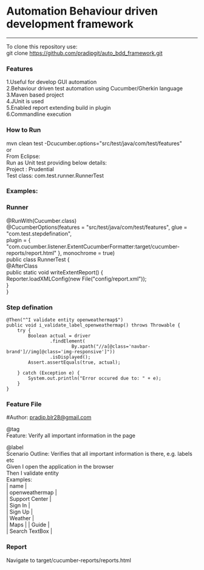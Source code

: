 # Automation Behaviour driven development framework
---------------------------
To clone this repository use:  
git clone https://github.com/pradipgit/auto_bdd_framework.git

### Features
1.Useful for develop GUI automation   
2.Behaviour driven test automation using Cucumber/Gherkin language   
3.Maven based project  
4.JUnit is used  
5.Enabled report extending build in plugin  
6.Commandline execution 

### How to Run
mvn clean test -Dcucumber.options="src/test/java/com/test/features"  
or  
From Eclipse:   
Run as Unit test providing below details:  
Project : Prudential  
Test class: com.test.runner.RunnerTest  

### Examples:

### Runner
@RunWith(Cucumber.class)  
@CucumberOptions(features = "src/test/java/com/test/features", glue = "com.test.stepdefination",   
plugin = { "com.cucumber.listener.ExtentCucumberFormatter:target/cucumber-reports/report.html" }, monochrome = true)  
public class RunnerTest {  
	@AfterClass  
	public static void writeExtentReport() {  
		Reporter.loadXMLConfig(new File("config/report.xml"));  
	}  
}  

### Step defination 
	@Then("^I validate entity openweathermap$")  
	public void i_validate_label_openweathermap() throws Throwable {  
		try {  
			Boolean actual = driver  
					.findElement(  
							By.xpath("//a[@class='navbar-brand']//img[@class='img-responsive']"))  
					.isDisplayed();  
			Assert.assertEquals(true, actual);  

		} catch (Exception e) {  
			System.out.println("Error occured due to: " + e);  
		}  
	}  

### Feature File

#Author: pradip.blr28@gmail.com  

@tag  
Feature: Verify all important information in the page  

  @label  
  Scenario Outline: Verifies that all important information is there, e.g.  labels etc  
    Given I open the application in the browser  
    Then I validate entity <name>          
    Examples:   
      | name  |  
      | openweathermap |  
      | Support Center |    
      | Sign In |  
      | Sign Up |  
      | Weather |  
      | Maps | 
      | Guide |  
      | Search TextBox |

### Report  
Navigate to target/cucumber-reports/reports.html  

